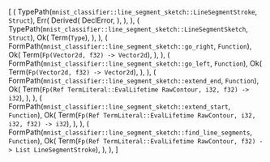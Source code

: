 [
    (
        TypePath(`mnist_classifier::line_segment_sketch::LineSegmentStroke`, `Struct`),
        Err(
            Derived(
                DeclError,
            ),
        ),
    ),
    (
        TypePath(`mnist_classifier::line_segment_sketch::LineSegmentSketch`, `Struct`),
        Ok(
            Term(`Type`),
        ),
    ),
    (
        FormPath(`mnist_classifier::line_segment_sketch::go_right`, `Function`),
        Ok(
            Term(`Fp(Vector2d, f32) -> Vector2d`),
        ),
    ),
    (
        FormPath(`mnist_classifier::line_segment_sketch::go_left`, `Function`),
        Ok(
            Term(`Fp(Vector2d, f32) -> Vector2d`),
        ),
    ),
    (
        FormPath(`mnist_classifier::line_segment_sketch::extend_end`, `Function`),
        Ok(
            Term(`Fp(Ref TermLiteral::EvalLifetime RawContour, i32, f32) -> i32`),
        ),
    ),
    (
        FormPath(`mnist_classifier::line_segment_sketch::extend_start`, `Function`),
        Ok(
            Term(`Fp(Ref TermLiteral::EvalLifetime RawContour, i32, i32, f32) -> i32`),
        ),
    ),
    (
        FormPath(`mnist_classifier::line_segment_sketch::find_line_segments`, `Function`),
        Ok(
            Term(`Fp(Ref TermLiteral::EvalLifetime RawContour, f32) -> List LineSegmentStroke`),
        ),
    ),
]